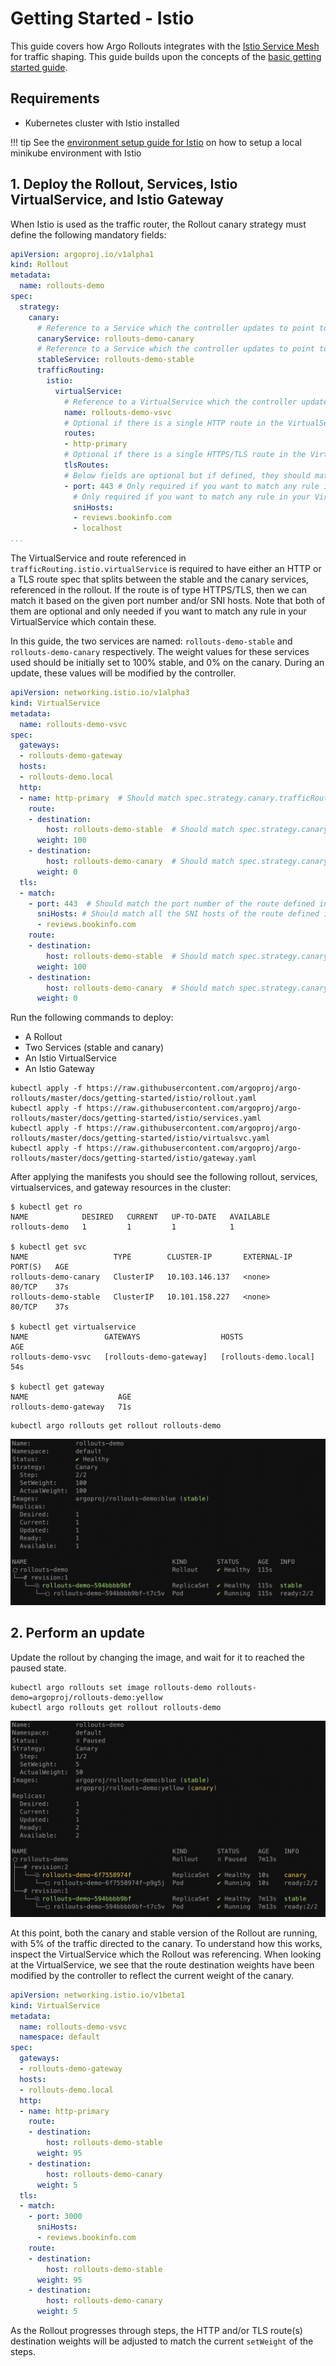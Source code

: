 # Getting Started - Istio

This guide covers how Argo Rollouts integrates with the [Istio Service Mesh](https://istio.io/)
for traffic shaping.
This guide builds upon the concepts of the [basic getting started guide](../../getting-started.md).

## Requirements
- Kubernetes cluster with Istio installed

!!! tip
    See the [environment setup guide for Istio](../setup/index.md#istio-setup) on how to setup a
    local minikube environment with Istio

## 1. Deploy the Rollout, Services, Istio VirtualService, and Istio Gateway

When Istio is used as the traffic router, the Rollout canary strategy must define the following
mandatory fields:

```yaml
apiVersion: argoproj.io/v1alpha1
kind: Rollout
metadata:
  name: rollouts-demo
spec:
  strategy:
    canary:
      # Reference to a Service which the controller updates to point to the canary ReplicaSet
      canaryService: rollouts-demo-canary
      # Reference to a Service which the controller updates to point to the stable ReplicaSet
      stableService: rollouts-demo-stable
      trafficRouting:
        istio:
          virtualService:
            # Reference to a VirtualService which the controller updates with canary weights
            name: rollouts-demo-vsvc
            # Optional if there is a single HTTP route in the VirtualService, otherwise required
            routes:
            - http-primary
            # Optional if there is a single HTTPS/TLS route in the VirtualService, otherwise required
            tlsRoutes:
            # Below fields are optional but if defined, they should match exactly with at least one of the TLS route match rules in your VirtualService
            - port: 443 # Only required if you want to match any rule in your VirtualService which contains this port
              # Only required if you want to match any rule in your VirtualService which contain all these SNI hosts
              sniHosts:
              - reviews.bookinfo.com
              - localhost
...
```

The VirtualService and route referenced in `trafficRouting.istio.virtualService` is required
to have either an HTTP or a TLS route spec that splits between the stable and the canary services,
referenced in the rollout. If the route is of type HTTPS/TLS, then we can match it based on the
given port number and/or SNI hosts. Note that both of them are optional and only needed if you
want to match any rule in your VirtualService which contain these.

In this guide, the two services are named: `rollouts-demo-stable` and `rollouts-demo-canary`
respectively. The weight values for these services used should be initially set to 100% stable,
and 0% on the canary. During an update, these values will be modified by the controller.

```yaml
apiVersion: networking.istio.io/v1alpha3
kind: VirtualService
metadata:
  name: rollouts-demo-vsvc
spec:
  gateways:
  - rollouts-demo-gateway
  hosts:
  - rollouts-demo.local
  http:
  - name: http-primary  # Should match spec.strategy.canary.trafficRouting.istio.virtualService.routes
    route:
    - destination:
        host: rollouts-demo-stable  # Should match spec.strategy.canary.stableService
      weight: 100
    - destination:
        host: rollouts-demo-canary  # Should match spec.strategy.canary.canaryService
      weight: 0
  tls:
  - match:
    - port: 443  # Should match the port number of the route defined in spec.strategy.canary.trafficRouting.istio.virtualService.tlsRoutes
      sniHosts: # Should match all the SNI hosts of the route defined in spec.strategy.canary.trafficRouting.istio.virtualService.tlsRoutes
      - reviews.bookinfo.com
    route:
    - destination:
        host: rollouts-demo-stable  # Should match spec.strategy.canary.stableService
      weight: 100
    - destination:
        host: rollouts-demo-canary  # Should match spec.strategy.canary.canaryService
      weight: 0
```

Run the following commands to deploy:

* A Rollout
* Two Services (stable and canary)
* An Istio VirtualService
* An Istio Gateway

```shell
kubectl apply -f https://raw.githubusercontent.com/argoproj/argo-rollouts/master/docs/getting-started/istio/rollout.yaml
kubectl apply -f https://raw.githubusercontent.com/argoproj/argo-rollouts/master/docs/getting-started/istio/services.yaml
kubectl apply -f https://raw.githubusercontent.com/argoproj/argo-rollouts/master/docs/getting-started/istio/virtualsvc.yaml
kubectl apply -f https://raw.githubusercontent.com/argoproj/argo-rollouts/master/docs/getting-started/istio/gateway.yaml
```

After applying the manifests you should see the following rollout, services, virtualservices,
and gateway resources in the cluster:

```shell
$ kubectl get ro
NAME            DESIRED   CURRENT   UP-TO-DATE   AVAILABLE
rollouts-demo   1         1         1            1

$ kubectl get svc
NAME                   TYPE        CLUSTER-IP       EXTERNAL-IP   PORT(S)   AGE
rollouts-demo-canary   ClusterIP   10.103.146.137   <none>        80/TCP    37s
rollouts-demo-stable   ClusterIP   10.101.158.227   <none>        80/TCP    37s

$ kubectl get virtualservice
NAME                 GATEWAYS                  HOSTS                   AGE
rollouts-demo-vsvc   [rollouts-demo-gateway]   [rollouts-demo.local]   54s

$ kubectl get gateway
NAME                    AGE
rollouts-demo-gateway   71s
```

```shell
kubectl argo rollouts get rollout rollouts-demo
```

![Rollout Istio](rollout-istio.png)


## 2. Perform an update

Update the rollout by changing the image, and wait for it to reached the paused state.

```shell
kubectl argo rollouts set image rollouts-demo rollouts-demo=argoproj/rollouts-demo:yellow
kubectl argo rollouts get rollout rollouts-demo
```

![Rollout Istio Paused](paused-rollout-istio.png)

At this point, both the canary and stable version of the Rollout are running, with 5% of the
traffic directed to the canary. To understand how this works, inspect the VirtualService which
the Rollout was referencing. When looking at the VirtualService, we see that the route destination
weights have been modified by the controller to reflect the current weight of the canary.

```yaml
apiVersion: networking.istio.io/v1beta1
kind: VirtualService
metadata:
  name: rollouts-demo-vsvc
  namespace: default
spec:
  gateways:
  - rollouts-demo-gateway
  hosts:
  - rollouts-demo.local
  http:
  - name: http-primary
    route:
    - destination:
        host: rollouts-demo-stable
      weight: 95
    - destination:
        host: rollouts-demo-canary
      weight: 5
  tls:
  - match:
    - port: 3000
      sniHosts:
      - reviews.bookinfo.com
    route:
    - destination:
        host: rollouts-demo-stable
      weight: 95
    - destination:
        host: rollouts-demo-canary
      weight: 5
```

As the Rollout progresses through steps, the HTTP and/or TLS route(s) destination weights will be
adjusted to match the current `setWeight` of the steps.
